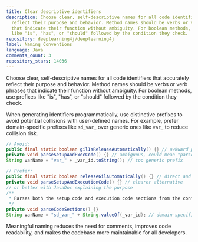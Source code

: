 ```yaml
---
title: Clear descriptive identifiers
description: Choose clear, self-descriptive names for all code identifiers that accurately
  reflect their purpose and behavior. Method names should be verbs or verb phrases
  that indicate their function without ambiguity. For boolean methods, use prefixes
  like "is", "has", or "should" followed by the condition they check.
repository: deeplearning4j/deeplearning4j
label: Naming Conventions
language: Java
comments_count: 3
repository_stars: 14036
---
```


Choose clear, self-descriptive names for all code identifiers that accurately reflect their purpose and behavior. Method names should be verbs or verb phrases that indicate their function without ambiguity. For boolean methods, use prefixes like "is", "has", or "should" followed by the condition they check.

When generating identifiers programmatically, use distinctive prefixes to avoid potential collisions with user-defined names. For example, prefer domain-specific prefixes like `sd_var_` over generic ones like `var_` to reduce collision risk.

```java
// Avoid:
public final static boolean gilIsReleaseAutomatically() {} // awkward phrasing, hard to parse
private void parseSetupAndExecCode() {} // ambiguous, could mean "parse setup and execute code"
String varName = "var_" + _var_id.toString(); // too generic prefix

// Prefer:
public final static boolean releaseGilAutomatically() {} // direct and clear
private void parseSetupAndExecutionCode() {} // clearer alternative
// or better with JavaDoc explaining the purpose
/**
 * Parses both the setup code and execution code sections from the configuration.
 */
private void parseCodeSections() {}
String varName = "sd_var_" + String.valueOf(_var_id); // domain-specific prefix
```

Meaningful naming reduces the need for comments, improves code readability, and makes the codebase more maintainable for all developers.